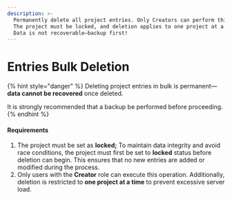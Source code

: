 ```yaml
---
description: >-
  Permanently delete all project entries. Only Creators can perform this action.
  The project must be locked, and deletion applies to one project at a time.
  Data is not recoverable—backup first!
---
```


# Entries Bulk Deletion

{% hint style="danger" %}
Deleting project entries in bulk is permanent—**data cannot be recovered** once deleted.&#x20;

It is strongly recommended that a backup be performed before proceeding.
{% endhint %}

#### Requirements

1. The project must be set as **locked;** To maintain data integrity and avoid race conditions, the project must first be set to **locked** status before deletion can begin. This ensures that no new entries are added or modified during the process.
2. Only users with the **Creator** role can execute this operation. Additionally, deletion is restricted to **one project at a time** to prevent excessive server load.

